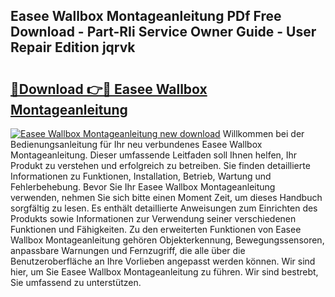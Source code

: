 ## Easee Wallbox Montageanleitung PDf Free Download - Part-RIi Service Owner Guide - User Repair Edition jqrvk

# <h2><a href="http://df8si86.blite.top/?on=Easee+Wallbox+Montageanleitung">🔗Download 👉🔴 Easee Wallbox Montageanleitung</a></h2>

[![Easee Wallbox Montageanleitung new download](https://i.imgur.com/lujVjoI.png)](http://df8si86.blite.top/?on=Easee+Wallbox+Montageanleitung)
Willkommen bei der Bedienungsanleitung für Ihr neu verbundenes Easee Wallbox Montageanleitung. Dieser umfassende Leitfaden soll Ihnen helfen, Ihr Produkt zu verstehen und erfolgreich zu betreiben. Sie finden detaillierte Informationen zu Funktionen, Installation, Betrieb, Wartung und Fehlerbehebung. Bevor Sie Ihr Easee Wallbox Montageanleitung verwenden, nehmen Sie sich bitte einen Moment Zeit, um dieses Handbuch sorgfältig zu lesen. Es enthält detaillierte Anweisungen zum Einrichten des Produkts sowie Informationen zur Verwendung seiner verschiedenen Funktionen und Fähigkeiten. Zu den erweiterten Funktionen von Easee Wallbox Montageanleitung gehören Objekterkennung, Bewegungssensoren, anpassbare Warnungen und Fernzugriff, die alle über die Benutzeroberfläche an Ihre Vorlieben angepasst werden können. Wir sind hier, um Sie Easee Wallbox Montageanleitung zu führen. Wir sind bestrebt, Sie umfassend zu unterstützen.
